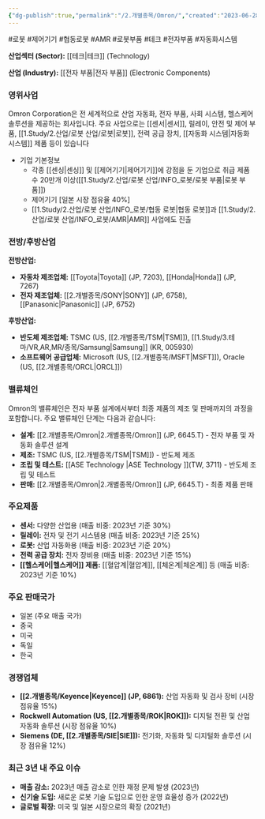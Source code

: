 ```yaml
---
{"dg-publish":true,"permalink":"/2.개별종목/Omron/","created":"2023-06-28T12:17:49.097+09:00","updated":"2025-07-29T21:37:05.019+09:00"}
---
```


#로봇 #제어기기 #협동로봇 #AMR #로봇부품 #테크 #전자부품 #자동화시스템


**산업섹터 (Sector):** [[테크\|테크]] (Technology)  

**산업 (Industry):** [[전자 부품\|전자 부품]] (Electronic Components)

### 영위사업

Omron Corporation은 전 세계적으로 산업 자동화, 전자 부품, 사회 시스템, 헬스케어 솔루션을 제공하는 회사입니다. 주요 사업으로는 [[센서\|센서]], 릴레이, 안전 및 제어 부품, [[1.Study/2.산업/로봇 산업/로봇\|로봇]], 전력 공급 장치, [[자동화 시스템\|자동화 시스템]] 제품 등이 있습니다

- 기업 기본정보
	- 각종 [[센싱\|센싱]] 및 [[제어기기\|제어기기]]에 강점을 둔 기업으로 취급 제품 수 20만개 이상([[1.Study/2.산업/로봇 산업/INFO_로봇/로봇 부품\|로봇 부품]])
	- 제어기기 [일본 시장 점유율 40%]
	- [[1.Study/2.산업/로봇 산업/INFO_로봇/협동 로봇\|협동 로봇]]과 [[1.Study/2.산업/로봇 산업/INFO_로봇/AMR\|AMR]] 사업에도 진출

### 전방/후방산업

**전방산업:**

- **자동차 제조업체:** [[Toyota\|Toyota]] (JP, 7203), [[Honda\|Honda]] (JP, 7267)
- **전자 제조업체:** [[2.개별종목/SONY\|SONY]] (JP, 6758), [[Panasonic\|Panasonic]] (JP, 6752)

**후방산업:**

- **반도체 제조업체:** TSMC (US, [[2.개별종목/TSM\|TSM]]), [[1.Study/3.테마/VR,AR,MR/종목/Samsung\|Samsung]] (KR, 005930)
- **소프트웨어 공급업체:** Microsoft (US, [[2.개별종목/MSFT\|MSFT]]), Oracle (US, [[2.개별종목/ORCL\|ORCL]])

### 밸류체인

Omron의 밸류체인은 전자 부품 설계에서부터 최종 제품의 제조 및 판매까지의 과정을 포함합니다. 주요 밸류체인 단계는 다음과 같습니다:

- **설계:** [[2.개별종목/Omron\|2.개별종목/Omron]] (JP, 6645.T) - 전자 부품 및 자동화 솔루션 설계
- **제조:** TSMC (US, [[2.개별종목/TSM\|TSM]]) - 반도체 제조
- **조립 및 테스트:** [[ASE Technology \|ASE Technology ]](TW, 3711) - 반도체 조립 및 테스트
- **판매:** [[2.개별종목/Omron\|2.개별종목/Omron]] (JP, 6645.T) - 최종 제품 판매

### 주요제품

- **센서:** 다양한 산업용 (매출 비중: 2023년 기준 30%)
- **릴레이:** 전자 및 전기 시스템용 (매출 비중: 2023년 기준 25%)
- **로봇:** 산업 자동화용 (매출 비중: 2023년 기준 20%)
- **전력 공급 장치:** 전자 장비용 (매출 비중: 2023년 기준 15%)
- **[[헬스케어\|헬스케어]] 제품:** [[혈압계\|혈압계]], [[체온계\|체온계]] 등 (매출 비중: 2023년 기준 10%)

### 주요 판매국가

- 일본 (주요 매출 국가)
- 중국
- 미국
- 독일
- 한국

### 경쟁업체

- **[[2.개별종목/Keyence\|Keyence]] (JP, 6861):** 산업 자동화 및 검사 장비 (시장 점유율 15%)
- **Rockwell Automation (US, [[2.개별종목/ROK\|ROK]]):** 디지털 전환 및 산업 자동화 솔루션 (시장 점유율 10%)
- **Siemens (DE, [[2.개별종목/SIE\|SIE]]):** 전기화, 자동화 및 디지털화 솔루션 (시장 점유율 12%)

### 최근 3년 내 주요 이슈

- **매출 감소:** 2023년 매출 감소로 인한 재정 문제 발생 (2023년)
- **신기술 도입:** 새로운 로봇 기술 도입으로 인한 운영 효율성 증가 (2022년)
- **글로벌 확장:** 미국 및 일본 시장으로의 확장 (2021년)
